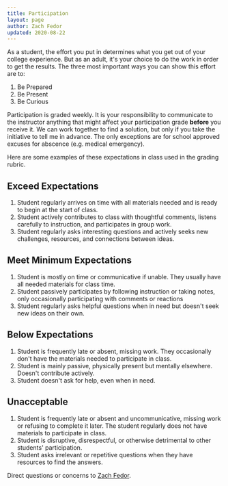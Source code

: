 ```yaml
---
title: Participation
layout: page
author: Zach Fedor
updated: 2020-08-22
---
```


As a student, the effort you put in determines what you get out of your college experience. But as an adult, it's your choice to do the work in order to get the results. The three most important ways you can show this effort are to:

1. Be Prepared
2. Be Present
3. Be Curious

Participation is graded weekly. It is your responsibility to communicate to the instructor anything that might affect your participation grade **before** you receive it. We can work together to find a solution, but only if you take the initiative to tell me in advance. The only exceptions are for school approved excuses for abscence (e.g. medical emergency).

Here are some examples of these expectations in class used in the grading rubric.


## Exceed Expectations

1. Student regularly arrives on time with all materials needed and is ready to begin at the start of class.
2. Student actively contributes to class with thoughtful comments, listens carefully to instruction, and participates in group work.
3. Student regularly asks interesting questions and actively seeks new challenges, resources, and connections between ideas.

## Meet Minimum Expectations

1. Student is mostly on time or communicative if unable. They usually have all needed materials for class time.
2. Student passively participates by following instruction or taking notes, only occasionally participating with comments or reactions
3. Student regularly asks helpful questions when in need but doesn't seek new ideas on their own.

## Below Expectations

1. Student is frequently late or absent, missing work. They occasionally don't have the materials needed to participate in class.
2. Student is mainly passive, physically present but mentally elsewhere. Doesn't contribute actively.
3. Student doesn't ask for help, even when in need.

## Unacceptable

1. Student is frequently late or absent and uncommunicative, missing work or refusing to complete it later. The student regularly does not have materials to participate in class.
2. Student is disruptive, disrespectful, or otherwise detrimental to other students' participation.
3. Student asks irrelevant or repetitive questions when they have resources to find the answers.


<p class="message">
  Direct questions or concerns to <a href="mailto:fedor@stevenscollege.edu">Zach Fedor</a>.
</p>
